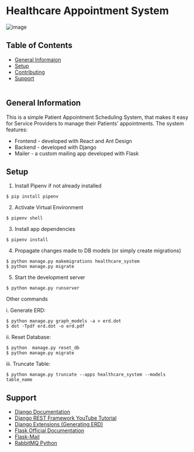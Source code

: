 # Healthcare Appointment System
![image](https://user-images.githubusercontent.com/31863401/222171465-051e9bb4-5221-4119-b135-3f678960c2d2.png)

## Table of Contents
* [General Informaion](#general-info)
* [Setup](#setup)
* [Contributing](#contributing)
* [Support](#support) <br><br>

## General Information <a id="general-info"></a>
This is a simple Patient Appointment Scheduling System, that makes it easy for Service Providers to manage their Patients' appointments. The system features:
* Frontend - developed with React and Ant Design 
* Backend - developed with Django
* Mailer - a custom mailing app developed with Flask

## Setup <a id="setup"></a>
1. Install Pipenv if not already installed
```
$ pip install pipenv
```
2. Activate Virtual Environment
```
$ pipenv shell
```
3. Install app dependencies
```
$ pipenv install
```
4. Propagate changes made to DB models (or simply create migrations)
```
$ python manage.py makemigrations healthcare_system
$ python manage.py migrate
```
5. Start the development server
```
$ python manage.py runserver
```

Other commands

i. Generate ERD:
```
$ python manage.py graph_models -a > erd.dot
$ dot -Tpdf erd.dot -o erd.pdf
```
ii. Reset Database:
```
$ python  manage.py reset_db
$ python manage.py migrate
```
iii. Truncate Table:
 ```
 $ python manage.py truncate --apps healthcare_system --models table_name
```


## Support <a id="support"></a>
* [Django Documentation](https://docs.djangoproject.com/en/4.1/)
* [Django REST Framework YouTube Tutorial](https://www.youtube.com/watch?v=i5JykvxUk_A)
* [Django Extensions (Generating ERD)](https://django-extensions.readthedocs.io/en/latest/)
* [Flask Official Documentation](https://flask.palletsprojects.com/en/2.2.x/)
* [Flask-Mail](https://pythonhosted.org/Flask-Mail/)
* [RabbitMQ Python](https://www.rabbitmq.com/tutorials/tutorial-one-python.htmls)

